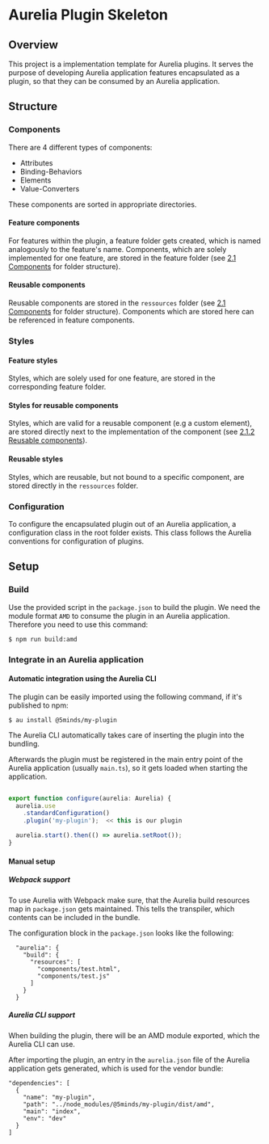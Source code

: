 # Aurelia Plugin Skeleton

## Overview

This project is a implementation template for Aurelia plugins.
It serves the purpose of developing Aurelia application features encapsulated as
a plugin, so that they can be consumed by an Aurelia application.

## Structure

### Components

There are 4 different types of components:
* Attributes
* Binding-Behaviors
* Elements
* Value-Converters

These components are sorted in appropriate directories.

#### Feature components

For features within the plugin, a feature folder gets created, which
is named analogously to the feature's name.
Components, which are solely implemented for one feature, are stored in the
feature folder (see [2.1 Components](#21-components) for folder structure).

#### Reusable components

Reusable components are stored in the `ressources` folder (see
[2.1 Components](#21-components) for folder structure).
Components which are stored here can be referenced in feature components.

### Styles

#### Feature styles

Styles, which are solely used for one feature, are stored in the corresponding
feature folder.

#### Styles for reusable components

Styles, which are valid for a reusable component (e.g a custom element), are
stored directly next to the implementation of the component (see
[2.1.2 Reusable components](#212-reusable-components)).

#### Reusable styles

Styles, which are reusable, but not bound to a specific component, are stored
directly in the `ressources` folder.

### Configuration

To configure the encapsulated plugin out of an Aurelia application, a
configuration class in the root folder exists.
This class follows the Aurelia conventions for configuration of plugins.

## Setup

### Build

Use the provided script in the `package.json` to build the plugin.
We need the module format `AMD` to consume the plugin in an Aurelia application.
Therefore you need to use this command:

```
$ npm run build:amd
```

### Integrate in an Aurelia application

#### Automatic integration using the Aurelia CLI

The plugin can be easily imported using the following command, if it's published
to npm:

```
$ au install @5minds/my-plugin
```

The Aurelia CLI automatically takes care of inserting the plugin into the
bundling.

Afterwards the plugin must be registered in the main entry point of the Aurelia
application (usually `main.ts`), so it gets loaded when starting the
application.

```typescript

export function configure(aurelia: Aurelia) {
  aurelia.use
    .standardConfiguration()
    .plugin('my-plugin');  << this is our plugin

  aurelia.start().then(() => aurelia.setRoot());
}

```

#### Manual setup

##### Webpack support

To use Aurelia with Webpack make sure, that the Aurelia build resources map in
`package.json` gets maintained. This tells the transpiler, which contents
can be included in the bundle.

The configuration block in the `package.json` looks like the following:

```
  "aurelia": {
    "build": {
      "resources": [
        "components/test.html",
        "components/test.js"
      ]
    }
  }
```

##### Aurelia CLI support

When building the plugin, there will be an AMD module exported, which the
Aurelia CLI can use.

After importing the plugin, an entry in the `aurelia.json` file of the Aurelia
application gets generated, which is used for the vendor bundle:

```
"dependencies": [
  {
    "name": "my-plugin",
    "path": "../node_modules/@5minds/my-plugin/dist/amd",
    "main": "index",
    "env": "dev"
  }
]
```
